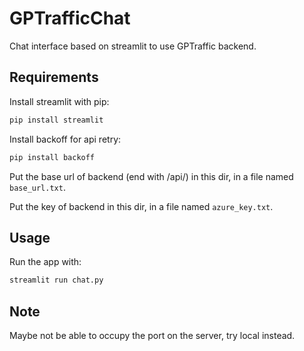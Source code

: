 # GPTrafficChat
Chat interface based on streamlit to use GPTraffic backend.

## Requirements
Install streamlit with pip:
```bash
pip install streamlit
```

Install backoff for api retry:
```bash
pip install backoff
```


Put the base url of backend (end with /api/) in this dir, in a file named `base_url.txt`.

Put the key of backend in this dir, in a file named `azure_key.txt`.

## Usage
Run the app with:
```bash
streamlit run chat.py
```

## Note
Maybe not be able to occupy the port on the server, try local instead.
